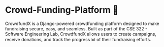 # Crowd-Funding-Platform 🚀

CrowdfundX is a Django-powered crowdfunding platform designed to make fundraising secure, easy, and seamless. Built as part of the CSE 322 - Software Engineering Lab, CrowdfundX allows users to create campaigns, receive donations, and track the progress 📊 of their fundraising efforts.